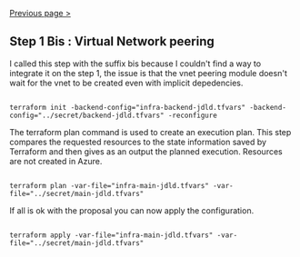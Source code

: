 [Previous page >](../)

Step 1 Bis : Virtual Network peering
-----

I called this step with the suffix bis because I couldn't find a way to integrate it on the step 1, the issue is that the vnet peering module doesn't wait for the vnet to be created even with implicit depedencies.

```hcl

terraform init -backend-config="infra-backend-jdld.tfvars" -backend-config="../secret/backend-jdld.tfvars" -reconfigure

```

The terraform plan command is used to create an execution plan.
This step compares the requested resources to the state information saved by Terraform and then gives as an output the planned execution. Resources are not created in Azure.
```hcl

terraform plan -var-file="infra-main-jdld.tfvars" -var-file="../secret/main-jdld.tfvars"

```

If all is ok with the proposal you can now apply the configuration.
```hcl

terraform apply -var-file="infra-main-jdld.tfvars" -var-file="../secret/main-jdld.tfvars"

```
